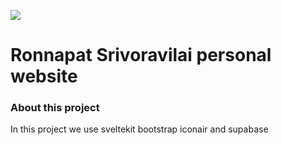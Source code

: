 ![](https://ronnapat.com/favicon.ico)
# Ronnapat Srivoravilai personal website

### About this project

In this project we use sveltekit bootstrap iconair and supabase